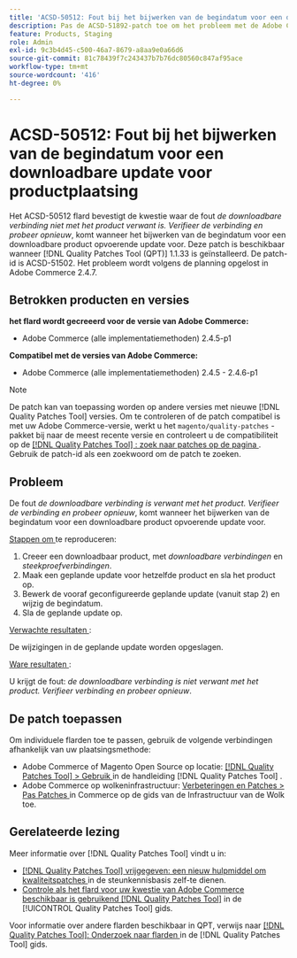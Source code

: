 ```yaml
---
title: 'ACSD-50512: Fout bij het bijwerken van de begindatum voor een downloadbare update voor productfasering'
description: Pas de ACSD-51892-patch toe om het probleem met de Adobe Commerce-prestaties op te lossen wanneer de fout *De downloadbare koppeling is niet gerelateerd aan het product.Controleer de koppeling en probeer het opnieuw*, en dit gebeurt bij het bijwerken van de begindatum voor een downloadbare product-staging-update.
feature: Products, Staging
role: Admin
exl-id: 9c3b4d45-c500-46a7-8679-a8aa9e0a66d6
source-git-commit: 81c78439f7c243437b7b76dc80560c847af95ace
workflow-type: tm+mt
source-wordcount: '416'
ht-degree: 0%

---
```


# ACSD-50512: Fout bij het bijwerken van de begindatum voor een downloadbare update voor productplaatsing

Het ACSD-50512 flard bevestigt de kwestie waar de fout *de downloadbare verbinding niet met het product verwant is. Verifieer de verbinding en probeer opnieuw*, komt wanneer het bijwerken van de begindatum voor een downloadbare product opvoerende update voor. Deze patch is beschikbaar wanneer [!DNL Quality Patches Tool (QPT)] 1.1.33 is geïnstalleerd. De patch-id is ACSD-51502. Het probleem wordt volgens de planning opgelost in Adobe Commerce 2.4.7.

## Betrokken producten en versies

**het flard wordt gecreeerd voor de versie van Adobe Commerce:**

* Adobe Commerce (alle implementatiemethoden) 2.4.5-p1

**Compatibel met de versies van Adobe Commerce:**

* Adobe Commerce (alle implementatiemethoden) 2.4.5 - 2.4.6-p1

>[!NOTE]
>
>De patch kan van toepassing worden op andere versies met nieuwe [!DNL Quality Patches Tool] versies. Om te controleren of de patch compatibel is met uw Adobe Commerce-versie, werkt u het `magento/quality-patches` -pakket bij naar de meest recente versie en controleert u de compatibiliteit op de [[!DNL Quality Patches Tool] : zoek naar patches op de pagina ](https://experienceleague.adobe.com/tools/commerce-quality-patches/index.html) . Gebruik de patch-id als een zoekwoord om de patch te zoeken.

## Probleem

De fout *de downloadbare verbinding is verwant met het product. Verifieer de verbinding en probeer opnieuw*, komt wanneer het bijwerken van de begindatum voor een downloadbare product opvoerende update voor.

<u> Stappen om </u> te reproduceren:

1. Creeer een downloadbaar product, met *downloadbare verbindingen* en *steekproefverbindingen*.
1. Maak een geplande update voor hetzelfde product en sla het product op.
1. Bewerk de vooraf geconfigureerde geplande update (vanuit stap 2) en wijzig de begindatum.
1. Sla de geplande update op.

<u> Verwachte resultaten </u>:

De wijzigingen in de geplande update worden opgeslagen.

<u> Ware resultaten </u>:

U krijgt de fout: *de downloadbare verbinding is niet verwant met het product. Verifieer verbinding en probeer opnieuw*.

## De patch toepassen

Om individuele flarden toe te passen, gebruik de volgende verbindingen afhankelijk van uw plaatsingsmethode:

* Adobe Commerce of Magento Open Source op locatie: [[!DNL Quality Patches Tool]  > Gebruik ](/help/tools/quality-patches-tool/usage.md) in de handleiding [!DNL Quality Patches Tool] .
* Adobe Commerce op wolkeninfrastructuur: [ Verbeteringen en Patches > Pas Patches ](https://experienceleague.adobe.com/docs/commerce-cloud-service/user-guide/develop/upgrade/apply-patches.html) in Commerce op de gids van de Infrastructuur van de Wolk toe.

## Gerelateerde lezing

Meer informatie over [!DNL Quality Patches Tool] vindt u in:

* [[!DNL Quality Patches Tool]  vrijgegeven: een nieuw hulpmiddel om kwaliteitspatches ](https://experienceleague.adobe.com/en/docs/commerce-knowledge-base/kb/announcements/commerce-announcements/magento-quality-patches-released-new-tool-to-self-serve-quality-patches) in de steunkennisbasis zelf-te dienen.
* [ Controle als het flard voor uw kwestie van Adobe Commerce beschikbaar is gebruikend  [!DNL Quality Patches Tool]](/help/tools/quality-patches-tool/patches-available-in-qpt/check-patch-for-magento-issue-with-magento-quality-patches.md) in de [!UICONTROL Quality Patches Tool] gids.


Voor informatie over andere flarden beschikbaar in QPT, verwijs naar [[!DNL Quality Patches Tool]: Onderzoek naar flarden ](https://experienceleague.adobe.com/tools/commerce-quality-patches/index.html) in de [!DNL Quality Patches Tool] gids.

